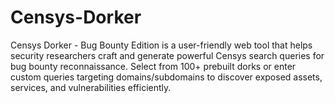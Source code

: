 # Censys-Dorker
Censys Dorker - Bug Bounty Edition is a user-friendly web tool that helps security researchers craft and generate powerful Censys search queries for bug bounty reconnaissance. Select from 100+ prebuilt dorks or enter custom queries targeting domains/subdomains to discover exposed assets, services, and vulnerabilities efficiently.

